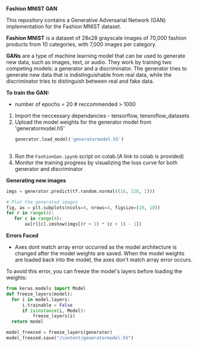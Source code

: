 **Fashion MNIST GAN**

This repository contains a Generative Adversarial Network (GAN) implementation for the Fashion MNIST dataset.

**Fashion MNIST** is a dataset of 28x28 grayscale images of 70,000 fashion products from 10 categories, with 7,000 images per category. 

**GANs** are a type of machine learning model that can be used to generate new data, such as images, text, or audio. They work by training two competing models: a generator and a discriminator. The generator tries to generate new data that is indistinguishable from real data, while the discriminator tries to distinguish between real and fake data.

**To train the GAN:**
- number of epochs = 20 # reccommended > 1000
1. Import the neccessary dependancies - tensorflow, tensroflow_datasets
2. Upload the model weights for the generator model from 'generatormodel.h5'
   ```python
   generator.load_model('generatormodel.h5')
 
3. Run the `FashionGan.ipynb` script on colab.(A link to colab is provided)
4. Monitor the training progress by visualizing the loss curve for both generator and discriminator

 **Generating new images**
 ```python
imgs = generator.predict(tf.random.normal((16, 128, 1)))

# Plot the generated images
fig, ax = plt.subplots(ncols=4, nrows=4, figsize=(10, 10))
for r in range(4):
    for c in range(4):
        ax[r][c].imshow(imgs[(r + 1) * (c + 1) - 1])
```

**Errors Faced**
- Axes dont match array error occurred as the model architecture is changed after the model weights are saved. When the model weights are loaded back into the model, the axes don't match array error occurs.

To avoid this error, you can freeze the model's layers before loading the weights:
  
  ```python
  from keras.models import Model
  def freeze_layers(model):
    for i in model.layers:
        i.trainable = False
        if isinstance(i, Model):
            freeze_layers(i)
    return model

model_freezed = freeze_layers(generator)
model_freezed.save("/content/generatormodel.h5") 

